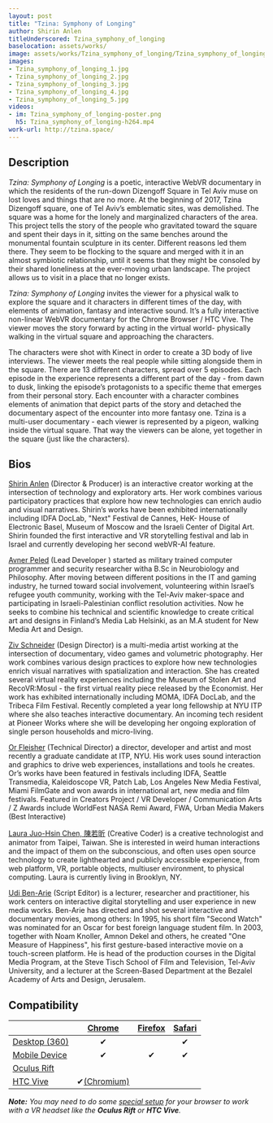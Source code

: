 ```yaml
---
layout: post
title: "Tzina: Symphony of Longing"
author: Shirin Anlen
titleUnderscored: Tzina_symphony_of_longing
baselocation: assets/works/
image: assets/works/Tzina_symphony_of_longing/Tzina_symphony_of_longing_1.jpg
images:
- Tzina_symphony_of_longing_1.jpg
- Tzina_symphony_of_longing_2.jpg
- Tzina_symphony_of_longing_3.jpg
- Tzina_symphony_of_longing_4.jpg
- Tzina_symphony_of_longing_5.jpg
videos: 
- im: Tzina_symphony_of_longing-poster.png
  h5: Tzina_symphony_of_longing-h264.mp4
work-url: http://tzina.space/
---
```


<div class="box" markdown="1">

## Description
*Tzina: Symphony of Longing* is a poetic, interactive WebVR documentary in which the residents of the run-down Dizengoff Square in Tel Aviv muse on lost loves and things that are no more. At the beginning of 2017, Tzina Dizengoff square, one of Tel Aviv’s emblematic sites, was demolished. The square was a home for the lonely and marginalized characters of the area. This project tells the story of the people who gravitated toward the square and spent their days in it, sitting on the same benches around the monumental fountain sculpture in its center. Different reasons led them there. They seem to be flocking to the square and merged with it in an almost symbiotic relationship, until it seems that they might be consoled by their shared loneliness at the ever-moving urban landscape. The project allows us to visit in a place that no longer exists.

*Tzina: Symphony of Longing* invites the viewer for a physical walk to explore the square and it characters in different times of the day, with elements of animation, fantasy and interactive sound. It’s a fully interactive non-linear WebVR documentary for the Chrome Browser / HTC Vive. The viewer moves the story forward by acting in the virtual world- physically walking in the virtual square and approaching the characters. 

The characters were shot with Kinect in order to create a 3D body of live interviews. The viewer meets the real people while sitting alongside them in the square. There are 13 different characters, spread over 5 episodes. Each episode in the experience represents a different part of the day - from dawn to dusk, linking the episode’s protagonists to a specific theme that emerges from their personal story. Each encounter with a character combines elements of animation that depict parts of the story and detached the documentary aspect of the encounter into more fantasy one. Tzina is a multi-user documentary - each viewer is represented by a pigeon, walking inside the virtual square. That way the viewers can be alone, yet together in the square (just like the characters).  

## Bios	
[Shirin Anlen](http://www.shirin.works/) (Director & Producer) is an interactive creator working at the intersection of technology and exploratory arts. Her work combines various participatory practices that explore how new technologies can enrich audio and visual narratives. Shirin’s works have been exhibited internationally including IDFA DocLab, "Next" Festival de Cannes, HeK- House of Electronic Basel, Museum of Moscow and the Israeli Center of Digital Art. Shirin founded the first interactive and VR storytelling festival and lab in Israel and currently developing her second webVR-AI feature. 

[Avner Peled](http://avner.js.org/) (Lead Developer ) started as military trained computer programmer and security researcher witha B.Sc in Neurobiology and Philosophy. After moving between different positions in the IT and gaming industry, he turned toward social involvement, volunteering within Israel’s refugee youth community, working with the Tel-Aviv maker-space and participating in Israeli-Palestinian conflict resolution activities. Now he seeks to combine his technical and scientific knowledge to create critical art and designs in Finland’s Media Lab Helsinki, as an M.A student for New Media Art and Design. 

[Ziv Schneider](http://zivschneider.xyz/) (Design Director) is a multi-media artist working at the intersection of documentary, video games and volumetric photography. Her work combines various design practices to explore how new technologies enrich visual narratives with spatialization and interaction. She​ has created several virtual reality experiences including the Museum of Stolen Art and RecoVR:Mosul - the first virtual reality piece released by the Economist. Her work has exhibited internationally including MOMA, IDFA DocLab, and ​the ​Tribeca Film Festival. Recently completed a year long fellowship at​ NYU ITP where she also teaches interactive documentary. An incoming tech resident at Pioneer Works where she will be developing her ongoing exploration of ​single person households and micro-living. 

[Or Fleisher](http://orfleisher.com/) (Technical Director) a director, developer and artist and most recently a graduate candidate at ITP, NYU. His work uses sound interaction and graphics to drive web experiences, installations and tools he creates. Or’s works have been featured in festivals including IDFA, Seattle Transmedia, Kaleidoscope VR, Patch Lab, Los Angeles New Media Festival, Miami FilmGate and won awards in international art, new media and film festivals. Featured in Creators Project / VR Developer / Communication Arts / Z Awards include WorldFest NASA Remi Award, FWA, Urban Media Makers (Best Interactive)

[Laura Juo-Hsin Chen, 陳若昕](http://www.jhclaura.com/) (Creative Coder) is a creative technologist and animator from Taipei, Taiwan. She is interested in weird human interactions and the impact of them on the subconscious, and often uses open source technology to create lighthearted and publicly accessible experience, from web platform, VR, portable objects, multiuser environment, to physical computing. Laura is currently living in Brooklyn, NY.

[Udi Ben-Arie](#) (Script Editor) is a lecturer, researcher and practitioner, his work centers on interactive digital storytelling and user experience in new media works. Ben-Arie has directed and shot several interactive and documentary movies, among others: In 1995, his short film "Second Watch" was nominated for an Oscar for best foreign language student film. In 2003, together with Noam Knoller, Amnon Dekel and others, he created "One Measure of Happiness", his first gesture-based interactive movie on a touch-screen platform. He is head of the production courses in the Digital Media Program, at the Steve Tisch School of Film and Television, Tel-Aviv University, and a lecturer at the Screen-Based Department at the Bezalel Academy of Arts and Design, Jerusalem.

</div>

<div class="box" markdown="1">

## Compatibility

|                     |[Chrome][2]     |[Firefox][4]|[Safari][6]  
|---------------------|:--------------:|:----------:|:---------:
|[Desktop (360)][7]   |✔               |            |✔     
|[Mobile Device][8]   |✔               |✔           |✔     
|[Oculus Rift][9]     |                |            |      
|[HTC Vive][10]       |✔[(Chromium)][3]|            |
  
[1]:instructions.html#edge-ins
[2]:instructions.html#chrome-ins 
[3]:instructions.html#chromium-ins 
[4]:instructions.html#firefox-ins 
[5]:instructions.html#firefoxnightly-ins 
[6]:instructions.html#safari-ins 
[7]:instructions.html#desktop-ins
[8]:https://vr.google.com/cardboard/
[9]:https://www.oculus.com/rift/
[10]:https://www.vive.com/
[11]:https://vr.google.com/daydream/
[12]:instructions.html

***Note:** You may need to do some [special setup][12] for your browser to work with a VR headset like the **Oculus Rift** or **HTC Vive**.*

</div>
